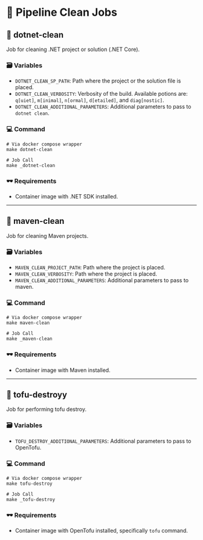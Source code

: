 # 🧼 Pipeline Clean Jobs

## 🧹 dotnet-clean
Job for cleaning .NET project or solution (.NET Core).

### 🗃️ Variables
- `DOTNET_CLEAN_SP_PATH`: Path where the project or the solution file is placed.
- `DOTNET_CLEAN_VERBOSITY`: Verbosity of the build. Available potions are: `q[uiet]`, `m[inimal]`, `n[ormal]`, `d[etailed]`, and `diag[nostic]`.
- `DOTNET_CLEAN_ADDITIONAL_PARAMETERS`: Additional parameters to pass to `dotnet clean`.

### 💻 Command
```Shell
# Via docker compose wrapper
make dotnet-clean

# Job Call
make _dotnet-clean
```

### 🕶️ Requirements
- Container image with .NET SDK installed.

---

## 🧹 maven-clean
Job for cleaning Maven projects.

### 🗃️ Variables
- `MAVEN_CLEAN_PROJECT_PATH`: Path where the project is placed.
- `MAVEN_CLEAN_VERBOSITY`: Path where the project is placed.
- `MAVEN_CLEAN_ADDITIONAL_PARAMETERS`: Additional parameters to pass to maven.

### 💻 Command
```Shell
# Via docker compose wrapper
make maven-clean

# Job Call
make _maven-clean
```

### 🕶️ Requirements
- Container image with Maven installed.

---

## 🧹 tofu-destroyy
Job for performing tofu destroy.

### 🗃️ Variables
- `TOFU_DESTROY_ADDITIONAL_PARAMETERS`: Additional parameters to pass to OpenTofu.

### 💻 Command
```Shell
# Via docker compose wrapper
make tofu-destroy

# Job Call
make _tofu-destroy
```

### 🕶️ Requirements
- Container image with OpenTofu installed, specifically `tofu` command.
